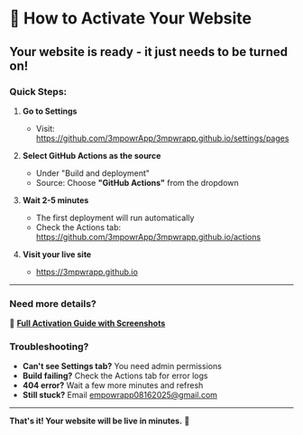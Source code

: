 # 🚀 How to Activate Your Website

## Your website is ready - it just needs to be turned on!

### Quick Steps:

1. **Go to Settings**
   - Visit: https://github.com/3mpowrApp/3mpwrapp.github.io/settings/pages

2. **Select GitHub Actions as the source**
   - Under "Build and deployment"
   - Source: Choose **"GitHub Actions"** from the dropdown

3. **Wait 2-5 minutes**
   - The first deployment will run automatically
   - Check the Actions tab: https://github.com/3mpowrApp/3mpwrapp.github.io/actions

4. **Visit your live site**
   - https://3mpwrapp.github.io

---

### Need more details?

📖 **[Full Activation Guide with Screenshots](ACTIVATION.md)**

### Troubleshooting?

- **Can't see Settings tab?** You need admin permissions
- **Build failing?** Check the Actions tab for error logs
- **404 error?** Wait a few more minutes and refresh
- **Still stuck?** Email empowrapp08162025@gmail.com

---

**That's it! Your website will be live in minutes.** 🎉
